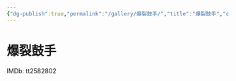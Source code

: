 ```yaml
---
{"dg-publish":true,"permalink":"/gallery/爆裂鼓手/","title":"爆裂鼓手","created":"2025-06-25T14:18:45.614+08:00"}
---
```



# 爆裂鼓手

IMDb: tt2582802
